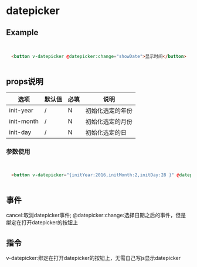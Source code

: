 datepicker
================================

## Example

```html

                
  <button v-datepicker @datepicker:change="showDate">显示时间</button>
                
```

## props说明

| 选项 | 默认值 | 必填 | 说明 |
|----------|----------|----------|----------|
| init-year | / | N | 初始化选定的年份|
|init-month |/| N | 初始化选定的月份|
| init-day | /| N | 初始化选定的日|

### 参数使用
```html

                
  <button v-datepicker="{initYear:2016,initMonth:2,initDay:28 }" @datepicker:change="showDate">显示时间</button>
                
```

## 事件

cancel:取消datepicker事件;
@datepicker:change:选择日期之后的事件，但是绑定在打开datepicker的按钮上


## 指令

v-datepicker:绑定在打开datepicker的按钮上，无需自己写js显示datepicker

